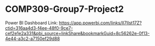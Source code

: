 # COMP309-Group7-Project2

Power BI Dashboard Link: https://app.powerbi.com/links/II7Ilst17Z?ctid=316aa4d3-f4ee-48f0-9ce7-cef2e1e2a331&pbi_source=linkShare&bookmarkGuid=8c56262e-0f13-4e44-a3c2-a7150ef29d88
